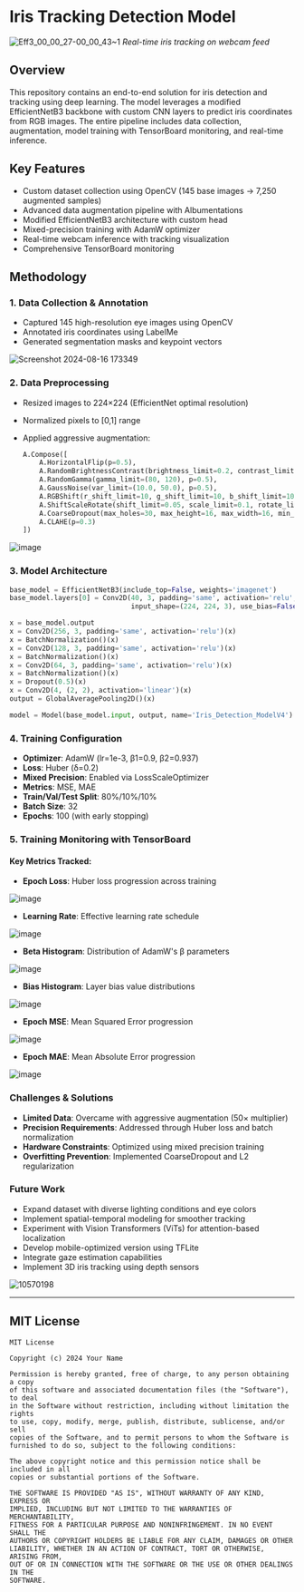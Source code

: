 # Iris Tracking Detection Model

![Eff3_00_00_27-00_00_43~1](https://github.com/user-attachments/assets/9b8db49a-2ad4-426a-836e-5586a35e278d)
*Real-time iris tracking on webcam feed*

## Overview
This repository contains an end-to-end solution for iris detection and tracking using deep learning. The model leverages a modified EfficientNetB3 backbone with custom CNN layers to predict iris coordinates from RGB images. The entire pipeline includes data collection, augmentation, model training with TensorBoard monitoring, and real-time inference.

## Key Features
- Custom dataset collection using OpenCV (145 base images → 7,250 augmented samples)
- Advanced data augmentation pipeline with Albumentations
- Modified EfficientNetB3 architecture with custom head
- Mixed-precision training with AdamW optimizer
- Real-time webcam inference with tracking visualization
- Comprehensive TensorBoard monitoring

## Methodology

### 1. Data Collection & Annotation
- Captured 145 high-resolution eye images using OpenCV
- Annotated iris coordinates using LabelMe
- Generated segmentation masks and keypoint vectors

![Screenshot 2024-08-16 173349](https://github.com/user-attachments/assets/ad17411c-5e47-420f-a5b0-8e30f5b4936c)

### 2. Data Preprocessing
- Resized images to 224×224 (EfficientNet optimal resolution)
- Normalized pixels to [0,1] range
- Applied aggressive augmentation:
  
  ```python
  A.Compose([
      A.HorizontalFlip(p=0.5),
      A.RandomBrightnessContrast(brightness_limit=0.2, contrast_limit=0.2, p=0.5),
      A.RandomGamma(gamma_limit=(80, 120), p=0.5),
      A.GaussNoise(var_limit=(10.0, 50.0), p=0.5),
      A.RGBShift(r_shift_limit=10, g_shift_limit=10, b_shift_limit=10, p=0.5),
      A.ShiftScaleRotate(shift_limit=0.05, scale_limit=0.1, rotate_limit=20, p=0.5),
      A.CoarseDropout(max_holes=30, max_height=16, max_width=16, min_holes=10, p=0.5),
      A.CLAHE(p=0.3)
  ])
  ```

![image](https://github.com/user-attachments/assets/a0db1368-326e-4e57-a1a2-09f6f350d550)

### 3. Model Architecture

```python
base_model = EfficientNetB3(include_top=False, weights='imagenet')
base_model.layers[0] = Conv2D(40, 3, padding='same', activation='relu',
                              input_shape=(224, 224, 3), use_bias=False)

x = base_model.output
x = Conv2D(256, 3, padding='same', activation='relu')(x)
x = BatchNormalization()(x)
x = Conv2D(128, 3, padding='same', activation='relu')(x)
x = BatchNormalization()(x)
x = Conv2D(64, 3, padding='same', activation='relu')(x)
x = BatchNormalization()(x)
x = Dropout(0.5)(x)
x = Conv2D(4, (2, 2), activation='linear')(x)
output = GlobalAveragePooling2D()(x)

model = Model(base_model.input, output, name='Iris_Detection_ModelV4')
```

### 4. Training Configuration

- **Optimizer**: AdamW (lr=1e-3, β1=0.9, β2=0.937)
- **Loss**: Huber (δ=0.2)
- **Mixed Precision**: Enabled via LossScaleOptimizer
- **Metrics**: MSE, MAE
- **Train/Val/Test Split**: 80%/10%/10%
- **Batch Size**: 32
- **Epochs**: 100 (with early stopping)

### 5. Training Monitoring with TensorBoard

#### Key Metrics Tracked:
- **Epoch Loss**: Huber loss progression across training

![image](https://github.com/user-attachments/assets/fd92e3cc-99e1-4ae4-83d5-e14a8f4e1950)

- **Learning Rate**: Effective learning rate schedule

![image](https://github.com/user-attachments/assets/23c34c0e-40cb-4d46-9451-e009b7681e2b)

- **Beta Histogram**: Distribution of AdamW's β parameters

![image](https://github.com/user-attachments/assets/ddc050f5-14d2-4d2e-825c-97a0761beb61)

- **Bias Histogram**: Layer bias value distributions

![image](https://github.com/user-attachments/assets/09e951d6-ff5b-41c0-9cf3-c3f1ad554a02)

- **Epoch MSE**: Mean Squared Error progression

![image](https://github.com/user-attachments/assets/ec9480bc-cf12-4e58-9d09-0f0e25135353)

- **Epoch MAE**: Mean Absolute Error progression

![image](https://github.com/user-attachments/assets/5c4831ed-ab7a-4850-bc88-990c9984d06b)

### Challenges & Solutions

- **Limited Data**: Overcame with aggressive augmentation (50× multiplier)
- **Precision Requirements**: Addressed through Huber loss and batch normalization
- **Hardware Constraints**: Optimized using mixed precision training
- **Overfitting Prevention**: Implemented CoarseDropout and L2 regularization

### Future Work

- Expand dataset with diverse lighting conditions and eye colors
- Implement spatial-temporal modeling for smoother tracking
- Experiment with Vision Transformers (ViTs) for attention-based localization
- Develop mobile-optimized version using TFLite
- Integrate gaze estimation capabilities
- Implement 3D iris tracking using depth sensors

![10570198](https://github.com/user-attachments/assets/783cc695-c9fb-4eab-ac4a-447668550f2f)

---

## MIT License

```
MIT License

Copyright (c) 2024 Your Name

Permission is hereby granted, free of charge, to any person obtaining a copy
of this software and associated documentation files (the "Software"), to deal
in the Software without restriction, including without limitation the rights
to use, copy, modify, merge, publish, distribute, sublicense, and/or sell
copies of the Software, and to permit persons to whom the Software is
furnished to do so, subject to the following conditions:

The above copyright notice and this permission notice shall be included in all
copies or substantial portions of the Software.

THE SOFTWARE IS PROVIDED "AS IS", WITHOUT WARRANTY OF ANY KIND, EXPRESS OR
IMPLIED, INCLUDING BUT NOT LIMITED TO THE WARRANTIES OF MERCHANTABILITY,
FITNESS FOR A PARTICULAR PURPOSE AND NONINFRINGEMENT. IN NO EVENT SHALL THE
AUTHORS OR COPYRIGHT HOLDERS BE LIABLE FOR ANY CLAIM, DAMAGES OR OTHER
LIABILITY, WHETHER IN AN ACTION OF CONTRACT, TORT OR OTHERWISE, ARISING FROM,
OUT OF OR IN CONNECTION WITH THE SOFTWARE OR THE USE OR OTHER DEALINGS IN THE
SOFTWARE.
```

